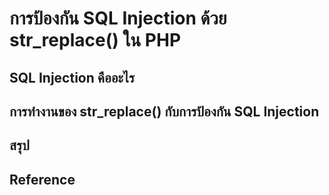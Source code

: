 
# การป้องกัน SQL Injection ด้วย str_replace() ใน PHP
## SQL Injection คืออะไร
## การทำงานของ str_replace() กับการป้องกัน SQL Injection
## สรุป
## Reference
